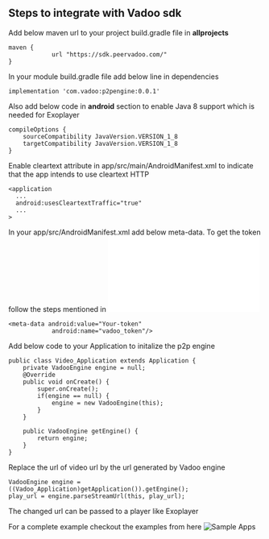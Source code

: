 ## Steps to integrate with Vadoo sdk

Add below maven url to your project build.gradle file in **allprojects**

```
maven {
            url "https://sdk.peervadoo.com/"
}
```

In your module build.gradle file add below line in dependencies

```
implementation 'com.vadoo:p2pengine:0.0.1'
```

Also add below code in **android** section to enable Java 8 support which is needed for Exoplayer

```
compileOptions {
    sourceCompatibility JavaVersion.VERSION_1_8
    targetCompatibility JavaVersion.VERSION_1_8
}
```

Enable cleartext attribute in app/src/main/AndroidManifest.xml to indicate that the app intends to use cleartext HTTP

```
<application
  ...
  android:usesCleartextTraffic="true"
  ...
>
```

In your app/src/AndroidManifest.xml add below meta-data. To get the token follow the steps mentioned in ![README](README.md)

```
<meta-data android:value="Your-token"
            android:name="vadoo_token"/>
```            

Add below code to your Application to initalize the p2p engine

```
public class Video_Application extends Application {
    private VadooEngine engine = null;
    @Override
    public void onCreate() {
        super.onCreate();
        if(engine == null) {
            engine = new VadooEngine(this);
        }
    }

    public VadooEngine getEngine() {
        return engine;
    }
}
```

Replace the url of video url by the url generated by Vadoo engine

```
VadooEngine engine = ((Vadoo_Application)getApplication()).getEngine();
play_url = engine.parseStreamUrl(this, play_url);
```

The changed url can be passed to a player like Exoplayer

For a complete example checkout the examples from here ![Sample Apps](sample_apps)

